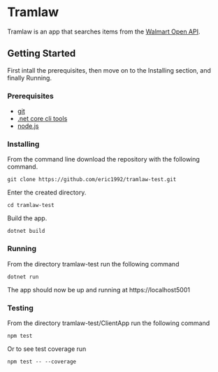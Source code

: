 # Tramlaw

Tramlaw is an app that searches items from the [Walmart Open API](https://developer.walmartlabs.com/).

## Getting Started

First intall the prerequisites, then move on to the Installing section, and finally Running.

### Prerequisites

* [git](https://git-scm.com/downloads)
* [.net core cli tools](https://dotnet.microsoft.com/download)
* [node.js](https://nodejs.org/en/download/)

### Installing

From the command line download the repository with the following command.

```
git clone https://github.com/eric1992/tramlaw-test.git
```

Enter the created directory.

```
cd tramlaw-test
```

Build the app.

```
dotnet build
```

### Running

From the directory tramlaw-test run the following command

```
dotnet run
```

The app should now be up and running at https://localhost5001

### Testing

From the directory tramlaw-test/ClientApp run the following command

```
npm test
```

Or to see test coverage run

```
npm test -- --coverage
```
